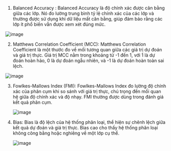 1. Balanced Accuracy : Balanced Accuracy là độ chính xác được cân bằng giữa các lớp. Nó đo lường trung bình tỷ lệ chính xác của các lớp và thường được sử dụng khi dữ liệu mất cân bằng, giúp đảm bảo rằng các lớp ít phổ biến vẫn được xem xét đúng mức.

 ![image](https://github.com/user-attachments/assets/e39073a9-3177-4d11-98d0-c10902d06fe9)

2. Matthews Correlation Coefficient (MCC): Matthews Correlation Coefficient là một thước đo về mối tương quan giữa các giá trị dự đoán và giá trị thực. Giá trị MCC nằm trong khoảng từ -1 đến 1, với 1 là dự đoán hoàn hảo, 0 là dự đoán ngẫu nhiên, và -1 là dự đoán hoàn toàn sai lệch.

  ![image](https://github.com/user-attachments/assets/82b914a6-e000-41f3-babe-97e6b97a3818)

3. Fowlkes-Mallows Index (FMI): Fowlkes-Mallows Index đo lường độ chính xác của phân cụm khi so sánh với giá trị thực, chú trọng đến mối quan hệ giữa độ chính xác và độ nhạy. FMI thường được dùng trong đánh giá kết quả phân cụm.

   ![image](https://github.com/user-attachments/assets/6e18ca5f-1b67-4244-b0f0-f06c8de3092a)

4. Bias: Bias là độ lệch của hệ thống phân loại, thể hiện sự chênh lệch giữa kết quả dự đoán và giá trị thực. Bias cao cho thấy hệ thống phân loại không công bằng hoặc nghiêng về một lớp cụ thể.

   ![image](https://github.com/user-attachments/assets/65837dec-0f7a-47b8-8671-de5080a956e3)

